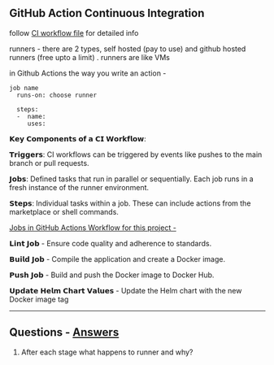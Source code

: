 ## GitHub Action Continuous Integration

follow [CI workflow file](https://github.com/Parag-S-Salunkhe/go-application-devops/blob/main/.github/workflows/ci.yaml) for detailed info 

runners - there are 2 types,  self hosted (pay to use) and github hosted runners (free upto a limit) .  runners are like VMs

in Github Actions the way you write an action -
```
job name
  runs-on: choose runner

  steps:
  -  name:
     uses:
```

𝗞𝗲𝘆 𝗖𝗼𝗺𝗽𝗼𝗻𝗲𝗻𝘁𝘀 𝗼𝗳 𝗮 𝗖𝗜 𝗪𝗼𝗿𝗸𝗳𝗹𝗼𝘄:

𝗧𝗿𝗶𝗴𝗴𝗲𝗿𝘀: CI workflows can be triggered by events like pushes to the main branch or pull requests.

𝗝𝗼𝗯𝘀: Defined tasks that run in parallel or sequentially. Each job runs in a fresh instance of the runner environment.

𝗦𝘁𝗲𝗽𝘀: Individual tasks within a job. These can include actions from the marketplace or shell commands.

<ins>Jobs in GitHub Actions Workflow for this project - </ins>

𝗟𝗶𝗻𝘁 𝗝𝗼𝗯 - Ensure code quality and adherence to standards.

𝗕𝘂𝗶𝗹𝗱 𝗝𝗼𝗯 - Compile the application and create a Docker image.

𝗣𝘂𝘀𝗵 𝗝𝗼𝗯 - Build and push the Docker image to Docker Hub.

𝗨𝗽𝗱𝗮𝘁𝗲 𝗛𝗲𝗹𝗺 𝗖𝗵𝗮𝗿𝘁 𝗩𝗮𝗹𝘂𝗲𝘀 - Update the Helm chart with the new Docker image tag

------------------------------------------------------------------

## Questions - [Answers](Questions&Answers.md#p5)

1. After each stage what happens to runner and why?
   
